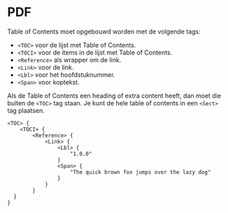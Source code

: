 <!-- @license CC0-1.0 -->

# PDF

Table of Contents moet opgebouwd worden met de volgende tags:

- `<TOC>` voor de lijst met Table of Contents.
- `<TOCI>` voor de items in de lijst met Table of Contents.
- `<Reference>` als wrapper om de link.
- `<Link>` voor de link.
- `<Lbl>` voor het hoofdstuknummer.
- `<Span>` voor koptekst.

Als de Table of Contents een heading of extra content heeft, dan moet die buiten de `<TOC>` tag staan. Je kunt de hele table of contents in een `<Sect>` tag plaatsen.

```text
<TOC> {
    <TOCI> {
        <Reference> {
            <Link> {
                <Lbl> {
                    "1.0.0"
                }
                <Span> {
                    "The quick brown fox jumps over the lazy dog"
                }
            }
        }
  }
}
```
